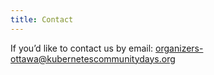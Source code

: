 ```yaml
---
title: Contact
---
```


If you’d like to contact us by email: organizers-ottawa@kubernetescommunitydays.org
